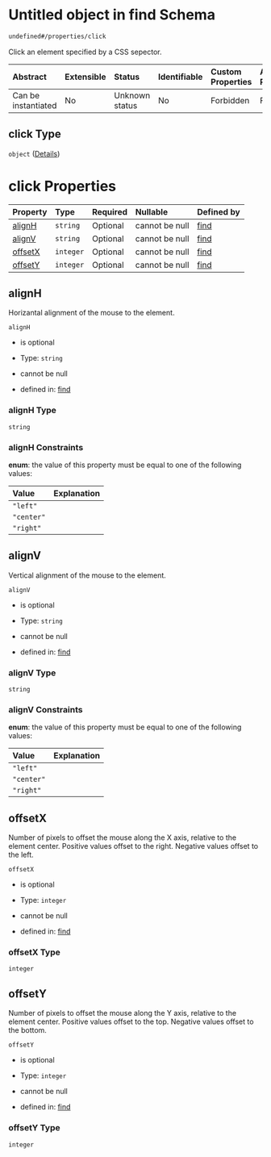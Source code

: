 # Untitled object in find Schema

```txt
undefined#/properties/click
```

Click an element specified by a CSS sepector.

| Abstract            | Extensible | Status         | Identifiable | Custom Properties | Additional Properties | Access Restrictions | Defined In                                                           |
| :------------------ | :--------- | :------------- | :----------- | :---------------- | :-------------------- | :------------------ | :------------------------------------------------------------------- |
| Can be instantiated | No         | Unknown status | No           | Forbidden         | Forbidden             | none                | [find\_v1.schema.json\*](find_v1.schema.json "open original schema") |

## click Type

`object` ([Details](find_v1-properties-click.md))

# click Properties

| Property            | Type      | Required | Nullable       | Defined by                                                                              |
| :------------------ | :-------- | :------- | :------------- | :-------------------------------------------------------------------------------------- |
| [alignH](#alignh)   | `string`  | Optional | cannot be null | [find](click_v1-properties-alignh.md "undefined#/properties/click/properties/alignH")   |
| [alignV](#alignv)   | `string`  | Optional | cannot be null | [find](click_v1-properties-alignv.md "undefined#/properties/click/properties/alignV")   |
| [offsetX](#offsetx) | `integer` | Optional | cannot be null | [find](click_v1-properties-offsetx.md "undefined#/properties/click/properties/offsetX") |
| [offsetY](#offsety) | `integer` | Optional | cannot be null | [find](click_v1-properties-offsety.md "undefined#/properties/click/properties/offsetY") |

## alignH

Horizantal alignment of the mouse to the element.

`alignH`

*   is optional

*   Type: `string`

*   cannot be null

*   defined in: [find](click_v1-properties-alignh.md "undefined#/properties/click/properties/alignH")

### alignH Type

`string`

### alignH Constraints

**enum**: the value of this property must be equal to one of the following values:

| Value      | Explanation |
| :--------- | :---------- |
| `"left"`   |             |
| `"center"` |             |
| `"right"`  |             |

## alignV

Vertical alignment of the mouse to the element.

`alignV`

*   is optional

*   Type: `string`

*   cannot be null

*   defined in: [find](click_v1-properties-alignv.md "undefined#/properties/click/properties/alignV")

### alignV Type

`string`

### alignV Constraints

**enum**: the value of this property must be equal to one of the following values:

| Value      | Explanation |
| :--------- | :---------- |
| `"left"`   |             |
| `"center"` |             |
| `"right"`  |             |

## offsetX

Number of pixels to offset the mouse along the X axis, relative to the element center. Positive values offset to the right. Negative values offset to the left.

`offsetX`

*   is optional

*   Type: `integer`

*   cannot be null

*   defined in: [find](click_v1-properties-offsetx.md "undefined#/properties/click/properties/offsetX")

### offsetX Type

`integer`

## offsetY

Number of pixels to offset the mouse along the Y axis, relative to the element center. Positive values offset to the top. Negative values offset to the bottom.

`offsetY`

*   is optional

*   Type: `integer`

*   cannot be null

*   defined in: [find](click_v1-properties-offsety.md "undefined#/properties/click/properties/offsetY")

### offsetY Type

`integer`
